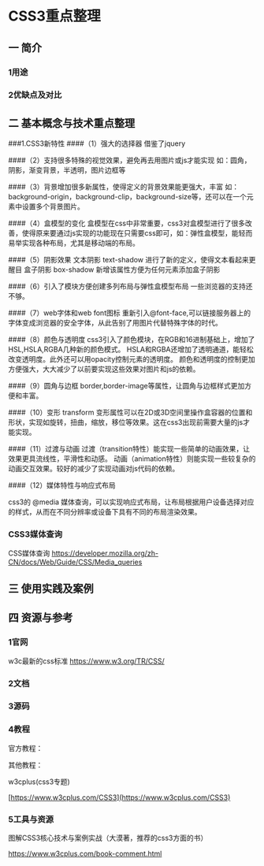 # CSS3重点整理

## 一 简介

### 1用途

### 2优缺点及对比

## 二 基本概念与技术重点整理

###1.CSS3新特性
####（1）强大的选择器
借鉴了jquery

####（2）支持很多特殊的视觉效果，避免再去用图片或js才能实现
如：圆角，阴影，渐变背景，半透明，图片边框等

####（3）背景增加很多新属性，使得定义的背景效果能更强大，丰富
如：background-origin，background-clip，background-size等，还可以在一个元素中设置多个背景图片。

####（4）盒模型的变化
盒模型在css中非常重要，css3对盒模型进行了很多改善，使得原来要通过js实现的功能现在只需要css即可，如：弹性盒模型，能轻而易举实现各种布局，尤其是移动端的布局。


####（5）阴影效果
文本阴影 text-shadow 进行了新的定义，使得文本看起来更醒目
盒子阴影 box-shadow 新增该属性方便为任何元素添加盒子阴影

####（6）引入了模块方便创建多列布局与弹性盒模型布局
一些浏览器的支持还不够。

####（7）web字体和web font图标
重新引入@font-face,可以链接服务器上的字体变成浏览器的安全字体，从此告别了用图片代替特殊字体的时代。

####（8）颜色与透明度
css3引入了颜色模块，在RGB和16进制基础上，增加了HSL,HSLA,RGBA几种新的颜色模式。
HSLA和RGBA还增加了透明通道，能轻松改变透明度。此外还可以用opacity控制元素的透明度。
颜色和透明度的控制更加方便强大，大大减少了以前要实现这些效果对图片和js的依赖。

####（9）圆角与边框
border,border-image等属性，让圆角与边框样式更加方便和丰富。

####（10）变形
transform 变形属性可以在2D或3D空间里操作盒容器的位置和形状，实现如旋转，扭曲，缩放，移位等效果。这在css3出现前需要大量的js才能实现。

####（11）过渡与动画
过渡（transition特性）能实现一些简单的动画效果，让效果更具流线性，平滑性和动感。
动画（animation特性）则能实现一些较复杂的动画交互效果。较好的减少了实现动画对js代码的依赖。

####（12）媒体特性与响应式布局

css3的 @media 媒体查询，可以实现响应式布局，让布局根据用户设备选择对应的样式，从而在不同分辨率或设备下具有不同的布局渲染效果。




### CSS3媒体查询

CSS媒体查询
[https://developer.mozilla.org/zh-CN/docs/Web/Guide/CSS/Media_queries
](https://developer.mozilla.org/zh-CN/docs/Web/Guide/CSS/Media_queries)


## 三 使用实践及案例

## 

## 四 资源与参考

### 1官网
w3c最新的css标准
https://www.w3.org/TR/CSS/

### 2文档

### 3源码

### 4教程

官方教程：

其他教程：

w3cplus\(css3专题\)

[https://www.w3cplus.com/CSS3](https://www.w3cplus.com/CSS3)

### 5工具与资源

图解CSS3核心技术与案例实战（大漠著，推荐的css3方面的书）

https://www.w3cplus.com/book-comment.html

